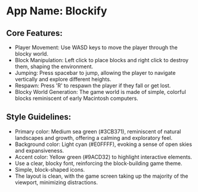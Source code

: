 # **App Name**: Blockify

## Core Features:

- Player Movement: Use WASD keys to move the player through the blocky world.
- Block Manipulation: Left click to place blocks and right click to destroy them, shaping the environment.
- Jumping: Press spacebar to jump, allowing the player to navigate vertically and explore different heights.
- Respawn: Press 'R' to respawn the player if they fall or get lost.
- Blocky World Generation: The game world is made of simple, colorful blocks reminiscent of early Macintosh computers.

## Style Guidelines:

- Primary color: Medium sea green (#3CB371), reminiscent of natural landscapes and growth, offering a calming and exploratory feel.
- Background color: Light cyan (#E0FFFF), evoking a sense of open skies and expansiveness.
- Accent color: Yellow green (#9ACD32) to highlight interactive elements.
- Use a clear, blocky font, reinforcing the block-building game theme.
- Simple, block-shaped icons.
- The layout is clean, with the game screen taking up the majority of the viewport, minimizing distractions.